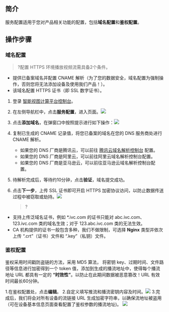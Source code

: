 ## 简介

服务配置适用于您对产品相关功能的配置，包括**域名配置**和**鉴权配置**。

## 操作步骤

### 域名配置

> ?配置 HTTPS 环境播放视频流需具备2个条件。
- 提供已备案域名并配置 CNAME 解析（为了您的数据安全，域名配置为强制操作，否则您将无法添加设备及使用我们产品！）。
- 该域名配置 HTTPS 证书（即 SSL 数字证书）。


1. 登录 [智能视图计算平台控制台](https://console.cloud.tencent.com/iss)。

2. 在左侧导航栏中，点击**服务配置**，进入页面。![](https://qcloudimg.tencent-cloud.cn/raw/3042162bbae44aa59c01a91a83f37da1.png)

3. 点击**添加域名**，在弹窗口中按照提示进行如下操作：![](https://qcloudimg.tencent-cloud.cn/raw/033da4e0eb7b33eb5174cc3a022ce037.png)

 4. 复制已生成的 CNAME 记录值，将您已备案的域名在您的 DNS 服务商处进行 CNAME 解析。

    - 如果您的 DNS 厂商是腾讯云，可以前往 [腾讯云域名解析控制台](https://console.cloud.tencent.com/domain) 配置。
    - 如果您的 DNS 厂商是阿里云，可以前往阿里云域名解析控制台配置。
    - 如果您的 DNS 厂商是亚马逊云，可以前往亚马逊云域名解析控制台配置。

 5. 待解析完成后，等待约10分钟，点击**验证**，域名提交成功。

6. 点击**下一步**，上传 SSL 证书即可开启 HTTPS 加密协议访问，以防止数据传送过程中被窃取或劫持。![](https://qcloudimg.tencent-cloud.cn/raw/7cae3a777b92f2a1a7ca805692cd7779.png)

   > ?
- 支持上传泛域名证书，例如 *.ivc.com 的证书只能对 abc.ivc.com、123.ivc.com 类的域名生效；对于 123.abc.ivc.com 类的无法生效。
- CA 机构提供的证书一般包含多种，我们不做限制，可选择 **Nginx** 类型并依次上传 “.crt”（证书）文件和 “.key”（私钥）文件。

### 鉴权配置

鉴权采用时间戳防盗链的方法，采用 MD5 算法， 将密钥 key、过期时间、文件路径等信息进行加密得到一个 token 值，添加到生成的播流地址中，使得每个播流地址 URL 都具有一定的 **“时效性”**。以防止在此期间数据被恶意篡改！URL 有效时间最长60分钟。

1.在鉴权配置处，点击**编辑**。
2.自定义填写推流和播流密钥内容及时间。![](https://qcloudimg.tencent-cloud.cn/raw/16859e48ea707f616ec47b06f9292a28.png)
3.完成后，我们将会对所有设备的流链接 URL 生成加密字符串，以确保流地址被盗用（可在设备基本信息页面查看配置了鉴权参数的播流地址)。
![](https://qcloudimg.tencent-cloud.cn/raw/d95a584c62d4e668e273c76aa911e324.png)


